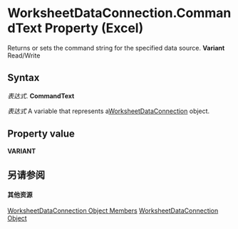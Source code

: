 
# WorksheetDataConnection.CommandText Property (Excel)

Returns or sets the command string for the specified data source.  **Variant** Read/Write


## Syntax

 _表达式_. **CommandText**

 _表达式_ A variable that represents a[WorksheetDataConnection](05b67daa-ed68-f0f9-9228-86d6e53ef6e3.md) object.


## Property value

 **VARIANT**


## 另请参阅


#### 其他资源


[WorksheetDataConnection Object Members](http://msdn.microsoft.com/library/a86803fe-2598-3126-aadc-704c7af067e7%28Office.15%29.aspx)
[WorksheetDataConnection Object](05b67daa-ed68-f0f9-9228-86d6e53ef6e3.md)
